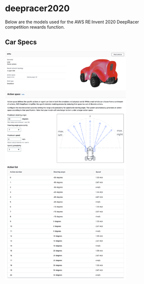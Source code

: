 # deepracer2020
Below are the models used for the AWS RE:Invent 2020 DeepRacer competition rewards function.

## Car Specs
<img src="https://raw.githubusercontent.com/Yuunikorn/deepracer2020/master/Images/CarModel.png" width="400">
<img src="https://raw.githubusercontent.com/Yuunikorn/deepracer2020/master/Images/ExtendedInfo.png" width="400">
